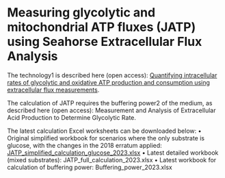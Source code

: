 # Measuring glycolytic and mitochondrial ATP fluxes (JATP) using Seahorse Extracellular Flux Analysis

The technology1 is described here (open access): [Quantifying intracellular rates of glycolytic and oxidative ATP production and consumption using extracellular flux measurements](https://www.sciencedirect.com/science/article/pii/S0021925820429084?via%3Dihub).

The calculation of JATP requires the buffering power2 of the medium, as described here (open access): Measurement and Analysis of Extracellular Acid Production to Determine Glycolytic Rate. 

The latest calculation Excel worksheets can be downloaded below:
•	Original simplified workbook for scenarios where the only substrate is glucose, with the changes in the 2018 erratum applied: [JATP_simplified_calculation_glucose_2023.xlsx](JATP_simplified_calculation_glucose_2023.xlsx)
•	Latest detailed workbook (mixed substrates): JATP_full_calculation_2023.xlsx
•	Latest workbook for calculation of buffering power: Buffering_power_2023.xlsx



